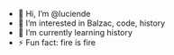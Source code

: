 - 👋 Hi, I’m @luciende
- 👀 I’m interested in Balzac, code, history
- 🌱 I’m currently learning history
- ⚡ Fun fact: fire is fire

<!---
luciende/luciende is a ✨ special ✨ repository because its `README.md` (this file) appears on your GitHub profile.
You can click the Preview link to take a look at your changes.
--->
